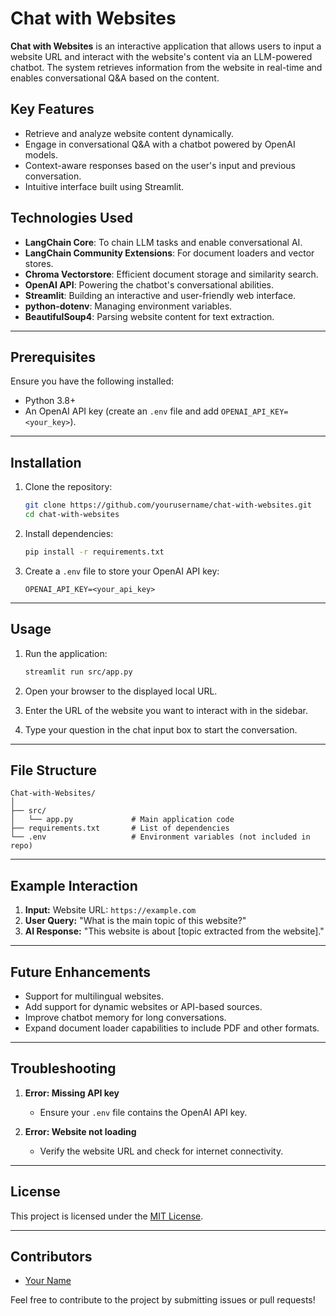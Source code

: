 # Chat with Websites

**Chat with Websites** is an interactive application that allows users to input a website URL and interact with the website's content via an LLM-powered chatbot. The system retrieves information from the website in real-time and enables conversational Q&A based on the content.

## Key Features
- Retrieve and analyze website content dynamically.
- Engage in conversational Q&A with a chatbot powered by OpenAI models.
- Context-aware responses based on the user's input and previous conversation.
- Intuitive interface built using Streamlit.

## Technologies Used
- **LangChain Core**: To chain LLM tasks and enable conversational AI.
- **LangChain Community Extensions**: For document loaders and vector stores.
- **Chroma Vectorstore**: Efficient document storage and similarity search.
- **OpenAI API**: Powering the chatbot's conversational abilities.
- **Streamlit**: Building an interactive and user-friendly web interface.
- **python-dotenv**: Managing environment variables.
- **BeautifulSoup4**: Parsing website content for text extraction.

---

## Prerequisites
Ensure you have the following installed:
- Python 3.8+
- An OpenAI API key (create an `.env` file and add `OPENAI_API_KEY=<your_key>`).

---

## Installation

1. Clone the repository:
   ```bash
   git clone https://github.com/yourusername/chat-with-websites.git
   cd chat-with-websites
   ```

2. Install dependencies:
   ```bash
   pip install -r requirements.txt
   ```

3. Create a `.env` file to store your OpenAI API key:
   ```
   OPENAI_API_KEY=<your_api_key>
   ```

---

## Usage

1. Run the application:
   ```bash
   streamlit run src/app.py
   ```

2. Open your browser to the displayed local URL.

3. Enter the URL of the website you want to interact with in the sidebar.

4. Type your question in the chat input box to start the conversation.

---

## File Structure
```
Chat-with-Websites/
│
├── src/
│   └── app.py             # Main application code
├── requirements.txt       # List of dependencies
└── .env                   # Environment variables (not included in repo)
```

---

## Example Interaction
1. **Input:** Website URL: `https://example.com`
2. **User Query:** "What is the main topic of this website?"
3. **AI Response:** "This website is about [topic extracted from the website]."

---

## Future Enhancements
- Support for multilingual websites.
- Add support for dynamic websites or API-based sources.
- Improve chatbot memory for long conversations.
- Expand document loader capabilities to include PDF and other formats.

---

## Troubleshooting
1. **Error: Missing API key**
   - Ensure your `.env` file contains the OpenAI API key.

2. **Error: Website not loading**
   - Verify the website URL and check for internet connectivity.

---

## License
This project is licensed under the [MIT License](LICENSE).

---

## Contributors
- [Your Name](https://github.com/yourusername)

Feel free to contribute to the project by submitting issues or pull requests!
